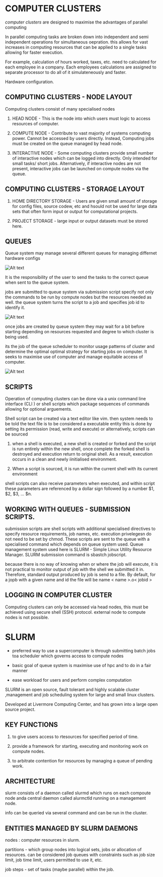 # COMPUTER CLUSTERS

_computer clusters_ are designed to maximise the advantages of parallel computing

In parallel computing tasks are broken down into independent and semi independent operations for simultaneous oepration. this allows for vast increases in computing resources that can be applied to a single tasks allowing for faster execution.

For example, calculation of hours worked, taxes, etc. need to calculated for each employee in a company. Each employees calculations are assigned to separate processor to do all of it simulateneously and faster.

Hardware configuration.

## COMPUTING CLUSTERS - NODE LAYOUT
Computing clusters consist of many specialised nodes

1. HEAD NODE - This is the node into which users must logic to access resources of computer.

2. COMPUTE NODE - Contribute to vast majority of systems computing power. Cannot be accessed by users directly. Instead, Computing jobs must be created on the queue managed by head node.

3. INTERACTIVE NODE - Some computing clusters provide small number of interactive nodes which can be logged into directly. Only intended for small tasks/ short jobs. Alternatively, if interactive nodes are not present, interactive jobs can be launched on compute nodes via the queue.

## COMPUTING CLUSTERS - STORAGE LAYOUT

1. HOME DIRECTORY STORAGE - Users are given small amount of storage for config files, source codew, etc and hsould not be used for large data sets that often form input or output for computational projects.

2. PROJECT STORAGE - large input or output datasets must be stored here.
   
## QUEUES

Queue system may manage several different queues for managing differnet hardware configs

![Alt text](image.png)

It is the responsibility of the user to send the tasks to the correct queue when sent to the queue system.

jobs are submitted to queue system via submission script specify not only the commands to be run by compute nodes but the resources needed as well. the queue system turns the script to a job and specifies job id to identify it.

![Alt text](submission_script-1.png)

once jobs are created by queue system they may wait for a bit before starting depending on resources requested and degree to which cluster is being used.

its the job of the queue scheduler to monitor usage patterns of cluster and determine the optimal optimal strategy for starting jobs on computer. It seeks to maximise use of computer and manage equitable access of computer.

![Alt text](queue-scheduler-1.png)

## SCRIPTS

Operation of computing clusters can be done via a unix command line interface (CLI ) or shell scripts which package sequences of commands allowing for optional arguements. 

Shell script can be created via a text editor like vim.
then system needs to be told the text file is to be considered a executable entity
this is done by setting its permission (read, write and execute) or alternatively,  scripts can be sourced

1. when a shell is executed, a new shell is created or forked and the script is run entirely within the new shell, once complete the forked shell is destroyed and execution return to original shell. As a result, execution occurs in a clean and newly iinitialised environment. 

2. When a script is sourced, it is run within the current shell with its current environment

shell scripts can also receive parameters when executed, and within script these parameters are referenced by a dollar sign followed by a  number $1, $2, $3, ... $n.

## WORKING WITH QUEUES - SUBMISSION SCRIPTS.

submission scripts are shell scripts with additional specialised directives to specify resource requirements, job names, etc. execution privelegesn do not need to be set by chmod. These scripts are sent to the queue with a specialised command which depends on queue system used. Queue management system used here is SLURM - Simple Linux Utility Resource Manager. SLURM submission command is sbastch jobscript.

because there is no way of knowing when or where the job will execute, it is not practical to monitor output of job with the shell we submitted it in. Therefore, standard output produced by job is send to a file. By default, for a jopb with a given name and id the file will be name < name >.o< jobid >

## LOGGING IN COMPUTER CLUSTER

Computing clusters can only be accessed via head nodes, this must be achieved using secure shell (SSH) protocol. external node to compute nodes is not possible.

# SLURM

- preferred way to use a supercomputer is through submitting batch jobs toa  scheduler which governs access to compute nodes

- basic goal of queue system is maximise use of hpc and to do in a fair manner

- ease workload for users and perform complex computation

SLURM is an open source, fault tolerant and highly scalable cluster ,management and job scheduling system for large and small linux clusters.

Developed at Livermore Computing Center, and has grown into a large open source project.

## KEY FUNCTIONS

1. to give users access to rtesources for specified period of time.
   
2. provide a framework for starting, executing and monitoring work on compute nodes.
   
3. to arbitrate contention for resources by managing a queue of pending work.

## ARCHITECTURE

slurm consists of a daemon called slurmd which runs on each compoute node anda  central daemon called alurmctld running on a management node.

info can be queried via several command and can be run in the cluster.

## ENTITIES MANAGED BY SLURM DAEMONS

nodes : computer resources in slurm.

partitions - which group nodes into logical sets, jobs or allocation of resources. can be considered job queues with constraints such as job size limit, job time limit, users permitted to use it, etc.

job steps - set of tasks (maybe parallel) within the job.

